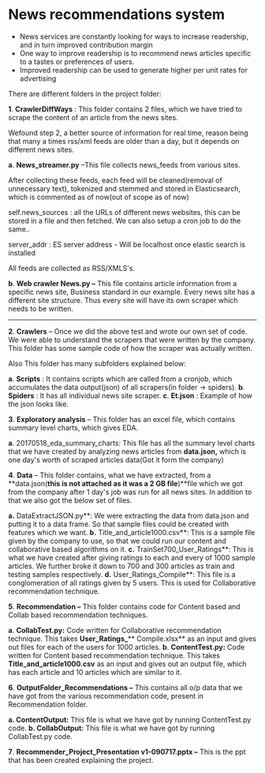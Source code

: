 # News recommendations system
* News services are constantly looking for ways to increase readership, and in turn improved contribution margin
* One way to improve readership is to recommend news articles specific to a tastes or preferences of users.
* Improved readership can be used to generate higher per unit rates for advertising

There are different folders in the project folder:

**1**. **CrawlerDiffWays** : This folder contains 2 files, which we have tried to scrape the content of an article from the news sites.

Wefound step 2, a better source of information for real time, reason being that many a times rss/xml feeds are older than a day, but it depends on different news sites.

**a**. **News\_streamer.py** –This file collects news\_feeds from various sites.

After collecting these feeds, each feed will be cleaned(removal of unnecessary text), tokenized and stemmed and stored in Elasticsearch, which is commented as of now(out of scope as of now)

self.news\_sources : all the URLs of different news websites, this can be stored in a file and then fetched. We can also setup a cron job to do the same..

server\_addr : ES server address - Will be localhost once elastic search is installed

All feeds are collected as RSS/XMLS&#39;s.

**b**. **Web crawler News.py –** This file contains article information from a specific news site, Business standard in our example. Every news site has a different site structure. Thus every site will have its own scraper which needs to be written.

**       **

**2**. **Crawlers** – Once we did the above test and wrote our own set of code. We were able to understand the scrapers that were written by the company. This folder has some sample code of how the scraper was actually written.

Also This folder has many subfolders explained below:

**a**. **Scripts** : It contains scripts which are called from a cronjob, which accumulates the data output(json) of all scrapers(in folder -&gt; spiders).
**b**. **Spiders** : It has all individual news site scraper.
**c**. **Et.json** : Example of how the json looks like.



**3**. **Exploratory analysis** – This folder has an excel file, which contains summary level charts, which gives EDA.

**a**. 20170518\_eda\_summary\_charts: This file has all the summary level charts that we have created by analyzing news articles from **data.json,** which is one day&#39;s worth of scraped articles data(Got it form the company)

**4**. **Data** – This folder contains, what we have extracted, from a **data.json(**this is not attached as it was a 2 GB file**)**file which we got from the company after 1 day&#39;s job was run for all news sites. In addition to that we also got the below set of files.

**a.** DataExtractJSON.py**: We were extracting the data from data.json and putting it to a data frame. So that sample files could be created with features which we want.
**b.** Title\_and\_article1000.csv**: This is a sample file given by the company to use, so that we could run our content and collaborative based algorithms on it.
**c.** TrainSet700\_User\_Ratings**: This is what we have created after giving ratings to each and every of 1000 sample articles. We further broke it down to 700 and 300 articles as train and testing samples respectively.
**d.** User\_Ratings\_Compile**: This file is a conglomeration of all ratings given by 5 users. This is used for Collaborative recommendation technique.

**5**. **Recommendation –** This folder contains code for Content based and Collab based recommendation techniques.

**a**. **CollabTest.py:** Code written for Collaborative recommendation technique. This takes **User\_Ratings\_**** Compile.xlsx** as an input and gives out files for each of the users for 1000 articles.
**b**. **ContentTest.py:**  Code written for Content based recommendation technique. This takes **Title\_and\_article1000.csv**  as an input and gives out an output file, which has each article and 10 articles which are similar to it.

**6**. **OutputFolder\_Recommendations –** This contains all o/p data that we have got from the various recommendation code, present in Recommendation folder.

**a. ContentOutput:** This file is what we have got by running ContentTest.py code.
**b. CollabOutput:** This file is what we have got by running CollabTest.py code.

**7**. **Recommender\_Project\_Presentation v1-090717.pptx –** This is the ppt that has been created explaining the project.

